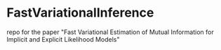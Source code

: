 # FastVariationalInference
repo for the paper "Fast Variational Estimation of Mutual Information for Implicit and Explicit Likelihood Models"
